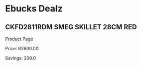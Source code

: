 
# Ebucks Dealz
## CKFD2811RDM SMEG SKILLET 28CM RED
[Product Page](https://www.ebucks.com/web/shop/productSelected.do?prodId=1191136732&catId=704982758)

Price: R2600.00

Savings: 200.0


	